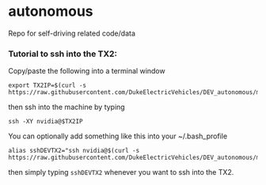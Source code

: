 # autonomous
Repo for self-driving related code/data 

### Tutorial to ssh into the TX2:

Copy/paste the following into a terminal window

```
export TX2IP=$(curl -s https://raw.githubusercontent.com/DukeElectricVehicles/DEV_autonomous/master/IPaddress)
```

then ssh into the machine by typing

```
ssh -XY nvidia@$TX2IP
```

You can optionally add something like this into your ~/.bash_profile

```
alias sshDEVTX2="ssh nvidia@$(curl -s https://raw.githubusercontent.com/DukeElectricVehicles/DEV_autonomous/master/IPaddress)"
```

then simply typing `sshDEVTX2` whenever you want to ssh into the TX2.
